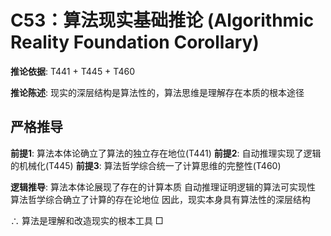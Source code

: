 # C53：算法现实基础推论 (Algorithmic Reality Foundation Corollary)

**推论依据**: T441 + T445 + T460

**推论陈述**: 现实的深层结构是算法性的，算法思维是理解存在本质的根本途径

## 严格推导

**前提1**: 算法本体论确立了算法的独立存在地位(T441)
**前提2**: 自动推理实现了逻辑的机械化(T445)
**前提3**: 算法哲学综合统一了计算思维的完整性(T460)

**逻辑推导**:
算法本体论展现了存在的计算本质
自动推理证明逻辑的算法可实现性
算法哲学综合确立了计算的存在论地位
因此，现实本身具有算法性的深层结构

∴ 算法是理解和改造现实的根本工具 □